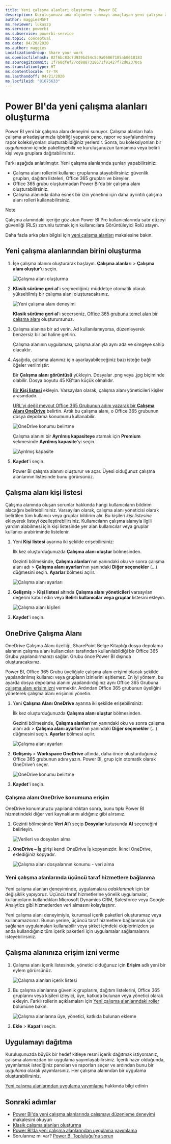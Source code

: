 ```yaml
---
title: Yeni çalışma alanları oluşturma - Power BI
description: Kuruluşunuza ana ölçümler sunmayı amaçlayan yeni çalışma alanları, pano koleksiyonları, raporlar ve sayfalandırılmış raporlar oluşturmayı öğrenin.
author: maggiesMSFT
ms.reviewer: lukaszp
ms.service: powerbi
ms.subservice: powerbi-service
ms.topic: conceptual
ms.date: 04/20/2020
ms.author: maggies
LocalizationGroup: Share your work
ms.openlocfilehash: 02f6bc83c7d939bd54c5c9a06067185ab0618183
ms.sourcegitcommit: 1f768dfef27cd8887318671f91427f72d02370c6
ms.translationtype: HT
ms.contentlocale: tr-TR
ms.lasthandoff: 04/21/2020
ms.locfileid: "81675633"
---
```

# <a name="create-the-new-workspaces-in-power-bi"></a>Power BI'da yeni çalışma alanları oluşturma

Power BI yeni bir çalışma alanı deneyimi sunuyor. Çalışma alanları hala çalışma arkadaşlarınızla işbirliği yaparak pano, rapor ve sayfalandırılmış rapor koleksiyonları oluşturabildiğiniz yerlerdir. Sonra, bu koleksiyonları bir *uygulamanın* içinde paketleyebilir ve kuruluşunuzun tamamına veya belirli kişi veya gruplara dağıtabilirsiniz. 

Farkı aşağıda anlatılmıştır. Yeni çalışma alanlarında şunları yapabilirsiniz:

- Çalışma alanı rollerini kullanıcı gruplarına atayabilirsiniz: güvenlik grupları, dağıtım listeleri, Office 365 grupları ve bireyler.
- Office 365 grubu oluşturmadan Power BI'da bir çalışma alanı oluşturabilirsiniz.
- Çalışma alanında daha esnek bir izin yönetimi için daha ayrıntılı çalışma alanı rolleri kullanabilirsiniz.

> [!NOTE]
> Çalışma alanındaki içeriğe göz atan Power BI Pro kullanıcılarında satır düzeyi güvenliği (RLS) zorunlu tutmak için kullanıcılara Görüntüleyici Rolü atayın.

Daha fazla arka plan bilgisi için [yeni çalışma alanları](service-new-workspaces.md) makalesine bakın.

## <a name="create-one-of-the-new-workspaces"></a>Yeni çalışma alanlarından birini oluşturma

1. İşe çalışma alanını oluşturarak başlayın. **Çalışma alanları** > **Çalışma alanı oluştur**'u seçin.
   
     ![Çalışma alanı oluşturma](media/service-create-the-new-workspaces/power-bi-workspace-create.png)

2. **Klasik sürüme geri al**'ı seçmediğiniz müddetçe otomatik olarak yükseltilmiş bir çalışma alanı oluşturacaksınız.
   
     ![Yeni çalışma alanı deneyimi](media/service-create-the-new-workspaces/power-bi-new-workspace.png)
     
     **Klasik sürüme geri al**’ı seçerseniz, [Office 365 grubunu temel alan bir çalışma alanı](service-create-workspaces.md) oluşturursunuz. 

2. Çalışma alanına bir ad verin. Ad kullanılamıyorsa, düzenleyerek benzersiz bir ad haline getirin.
   
     Çalışma alanının uygulaması, çalışma alanıyla aynı ada ve simgeye sahip olacaktır.
   
1. Aşağıda, çalışma alanınız için ayarlayabileceğiniz bazı isteğe bağlı öğeler verilmiştir:

    Bir **Çalışma alanı görüntüsü** yükleyin. Dosyalar .png veya .jpg biçiminde olabilir. Dosya boyutu 45 KB'tan küçük olmalıdır.
    
    [Bir **Kişi listesi**](#workspace-contact-list) ekleyin. Varsayılan olarak, çalışma alanı yöneticileri kişiler arasındadır. 
    
    [URL’yi değil mevcut Office 365 Grubunun adını yazarak bir **Çalışma Alanı OneDrive**](#workspace-onedrive) belirtin. Artık bu çalışma alanı, o Office 365 grubunun dosya depolama konumunu kullanabilir. 

    ![OneDrive konumu belirtme](media/service-create-the-new-workspaces/power-bi-new-workspace-onedrive.png)

    Çalışma alanını bir **Ayrılmış kapasiteye** atamak için **Premium** sekmesinde **Ayrılmış kapasite**'yi seçin.
     
    ![Ayrılmış kapasite](media/service-create-the-new-workspaces/power-bi-workspace-premium.png)

1. **Kaydet**'i seçin.

    Power BI çalışma alanını oluşturur ve açar. Üyesi olduğunuz çalışma alanlarının listesinde bunu görürsünüz. 

## <a name="workspace-contact-list"></a>Çalışma alanı kişi listesi

Çalışma alanında oluşan sorunlar hakkında hangi kullanıcıların bildirim alacağını belirtebilirsiniz. Varsayılan olarak, çalışma alanı yöneticisi olarak belirtilen tüm kullanıcı veya gruplar bildirim alır. Bu kişileri *kişi listesine* ekleyerek listeyi özelleştirebilirsiniz. Kullanıcıların çalışma alanıyla ilgili yardım alabilmesi için kişi listesinde yer alan kullanıcılar veya gruplar kullanıcı arabiriminde listelenir.

1. Yeni **Kişi listesi** ayarına iki şekilde erişebilirsiniz:

    İlk kez oluşturduğunuzda **Çalışma alanı oluştur** bölmesinden.

    Gezinti bölmesinde, **Çalışma alanları**’nın yanındaki oku ve sonra çalışma alanı adı > **Çalışma alanı ayarları**’nın yanındaki **Diğer seçenekler** (...) düğmesini seçin. **Ayarlar** bölmesi açılır.

    ![Çalışma alanı ayarları](media/service-create-the-new-workspaces/power-bi-workspace-new-settings.png)

2. **Gelişmiş** > **Kişi listesi** altında **Çalışma alanı yöneticileri** varsayılan değerini kabul edin veya **Belirli kullanıcılar veya gruplar** listesini ekleyin. 

    ![Çalışma alanı kişileri](media/service-create-the-new-workspaces/power-bi-workspace-contacts.png)

3. **Kaydet**'i seçin.

## <a name="workspace-onedrive"></a>OneDrive Çalışma Alanı

OneDrive Çalışma Alanı özelliği, SharePoint Belge Kitaplığı dosya depolama alanının çalışma alanı kullanıcıları tarafından kullanılabildiği bir Office 365 Grubu yapılandırmanızı sağlar. Grubu önce Power BI dışında oluşturacaksınız. 

Power BI, Office 365 Grubu üyeliğiyle çalışma alanı erişimi olacak şekilde yapılandırılmış kullanıcı veya grupların izinlerini eşitlemez. En iyi yöntem, bu ayarda dosya depolama alanını yapılandırdığınız aynı Office 365 Grubuna [çalışma alanı erişim izni](#give-access-to-your-workspace) vermektir. Ardından Office 365 grubunun üyeliğini yöneterek çalışma alanı erişimini yönetin. 

1. Yeni **Çalışma Alanı OneDrive** ayarına iki şekilde erişebilirsiniz:

    İlk kez oluşturduğunuzda **Çalışma alanı oluştur** bölmesinden.

    Gezinti bölmesinde, **Çalışma alanları**’nın yanındaki oku ve sonra çalışma alanı adı > **Çalışma alanı ayarları**’nın yanındaki **Diğer seçenekler** (...) düğmesini seçin. **Ayarlar** bölmesi açılır.

    ![Çalışma alanı ayarları](media/service-create-the-new-workspaces/power-bi-workspace-new-settings.png)

2. **Gelişmiş** > **Workspace OneDrive** altında, daha önce oluşturduğunuz Office 365 grubunun adını yazın. Power BI, grup için otomatik olarak OneDrive'ı seçer.

    ![OneDrive konumu belirtme](media/service-create-the-new-workspaces/power-bi-new-workspace-onedrive.png)

3. **Kaydet**'i seçin.

### <a name="access-the-workspace-onedrive-location"></a>Çalışma alanı OneDrive konumuna erişim

OneDrive konumunuzu yapılandırdıktan sonra, bunu tıpkı Power BI hizmetindeki diğer veri kaynaklarını aldığınız gibi alırsınız.

1. Gezinti bölmesinde **Veri Al**’ı seçip **Dosyalar** kutusunda **Al** seçeneğini belirleyin.

    ![Verileri ve dosyaları alma](media/service-create-the-new-workspaces/power-bi-get-data-files.png)

1.  **OneDrive – İş** girişi kendi OneDrive İş kopyanızdır. İkinci OneDrive, eklediğiniz kopyadır.

    ![Çalışma alanı dosyalarının konumu - veri alma](media/service-create-the-new-workspaces/power-bi-new-workspace-get-data-onedrive.png)

### <a name="connecting-to-third-party-services-in-new-workspaces"></a>Yeni çalışma alanlarında üçüncü taraf hizmetlere bağlanma

Yeni çalışma alanları deneyiminde, uygulamalara *odaklanmak* için bir değişiklik yapıyoruz. Üçüncü taraf hizmetlerine yönelik uygulamalar, kullanıcıların kullandıkları Microsoft Dynamics CRM, Salesforce veya Google Analytics gibi hizmetlerden veri almasını kolaylaştırır.

Yeni çalışma alanı deneyimiyle, kurumsal içerik paketleri oluşturamaz veya kullanamazsınız. Bunun yerine, üçüncü taraf hizmetlere bağlanmak için sağlanan uygulamaları kullanabilir veya şirket içindeki ekiplerinizden şu anda kullandığınız tüm içerik paketleri için uygulamalar sağlamalarını isteyebilirsiniz. 

## <a name="give-access-to-your-workspace"></a>Çalışma alanınıza erişim izni verme

1. Çalışma alanı içerik listesinde, yönetici olduğunuz için **Erişim** adlı yeni bir eylem görürsünüz.

    ![Çalışma alanları içerik listesi](media/service-create-the-new-workspaces/power-bi-workspace-access-icon.png)

1. Bu çalışma alanlarına güvenlik gruplarını, dağıtım listelerini, Office 365 gruplarını veya kişileri izleyici, üye, katkıda bulunan veya yönetici olarak ekleyin. Farklı rollerin açıklamaları için [Yeni çalışma alanlarındaki roller](service-new-workspaces.md#roles-in-the-new-workspaces) bölümüne bakın.

    ![Çalışma alanlarına üye, yönetici, katkıda bulunan ekleme](media/service-create-the-new-workspaces/power-bi-workspace-add-members.png)

9. **Ekle** > **Kapat**'ı seçin.


## <a name="distribute-an-app"></a>Uygulamayı dağıtma

Kuruluşunuzda büyük bir hedef kitleye resmi içerik dağıtmak istiyorsanız, çalışma alanınızdan bir uygulama yayımlayabilirsiniz.  İçerik hazır olduğunda, yayımlamak istediğiniz panoları ve raporları seçer ve ardından bunu bir *uygulama* olarak yayımlarsınız. Her çalışma alanından bir uygulama oluşturabilirsiniz.

[Yeni çalışma alanlarından uygulama yayımlama](service-create-distribute-apps.md) hakkında bilgi edinin

## <a name="next-steps"></a>Sonraki adımlar
* [Power BI'da yeni çalışma alanlarında çalışmayı düzenleme deneyimi](service-new-workspaces.md) makalesini okuyun
* [Klasik çalışma alanları oluşturma](service-create-workspaces.md)
* [Power BI’da yeni çalışma alanlarından uygulama yayımlama](service-create-distribute-apps.md)
* Sorularınız mı var? [Power BI Topluluğu'na sorun](https://community.powerbi.com/)
